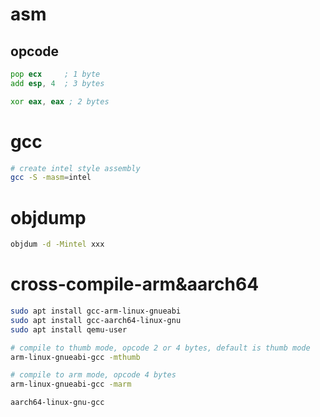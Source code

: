 
# asm
## opcode
```asm
pop ecx     ; 1 byte
add esp, 4  ; 3 bytes

xor eax, eax ; 2 bytes

```


# gcc
```bash
# create intel style assembly
gcc -S -masm=intel
```

# objdump
```bash
objdum -d -Mintel xxx
```

# cross-compile-arm&aarch64
```bash
sudo apt install gcc-arm-linux-gnueabi
sudo apt install gcc-aarch64-linux-gnu
sudo apt install qemu-user

# compile to thumb mode, opcode 2 or 4 bytes, default is thumb mode
arm-linux-gnueabi-gcc -mthumb 

# compile to arm mode, opcode 4 bytes
arm-linux-gnueabi-gcc -marm

aarch64-linux-gnu-gcc
```
